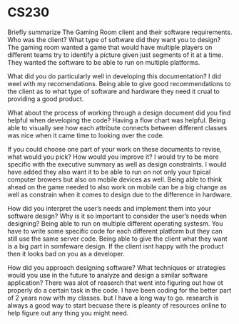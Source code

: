 # CS230

Briefly summarize The Gaming Room client and their software requirements. Who was the client? What type of software did they want you to design?
The gaming room wanted a game that would have multiple players on different teams try to identify a picture given just segments of it at a time. They wanted the software to be able to run on multiple platforms. 

What did you do particularly well in developing this documentation?
I did weel with my recomendations. Being able to give good recommendations to the client as to what type of software and hardware they need it crual to providing a good product.

What about the process of working through a design document did you find helpful when developing the code?
Having a flow chart was helpful. Being able to visually see how each attribute connects between different classes was nice when it came time to looking over the code.

If you could choose one part of your work on these documents to revise, what would you pick? How would you improve it?
I would try to be more specific with the executive summary as well as design constraints. I would have added they also want it to be able to run on not only your tipical computer browers but also on mobile devices as well. Being able to think ahead on the game needed to also work on mobile can be a big change as well as constrain when it comes to design due to the difference in hardware.

How did you interpret the user’s needs and implement them into your software design? Why is it so important to consider the user’s needs when designing?
Being able to run on multiple different operating systesm. You have to write some specific code for each different platform but they can still use the same server code.
Being able to give the client what they want is a big part in somfeware design. If the client isnt happy with the product then it looks bad on you as a developer.

How did you approach designing software? What techniques or strategies would you use in the future to analyze and design a similar software application?
There was alot of reaserch that went into figuring out how ot properly do a certain task in the code. I have been coding for the better part of 2 years now with my classes. but I have a long way to go. research is always a good way to start becuase there is pleanty of resources online to help figure out any thing you might need. 
